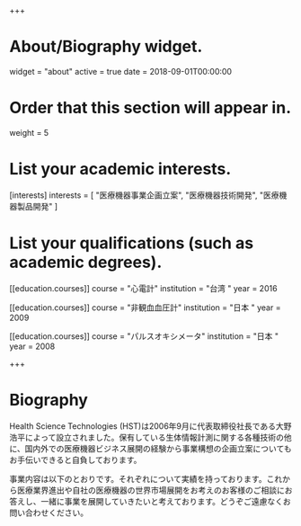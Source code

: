 +++
# About/Biography widget.
widget = "about"
active = true
date = 2018-09-01T00:00:00

# Order that this section will appear in.
weight = 5

# List your academic interests.
[interests]
  interests = [
    "医療機器事業企画立案",
    "医療機器技術開発",
    "医療機器製品開発"
  ]

# List your qualifications (such as academic degrees).
[[education.courses]]
  course = "心電計"
  institution = "台湾  "
  year = 2016

[[education.courses]]
  course = "非観血血圧計"
  institution = "日本  "
  year = 2009

[[education.courses]]
  course = "パルスオキシメータ"
  institution = "日本  "
  year = 2008
 
+++

# Biography

Health Science Technologies (HST)は2006年9月に代表取締役社長である大野浩平によって設立されました。保有している生体情報計測に関する各種技術の他に、国内外での医療機器ビジネス展開の経験から事業構想の企画立案についてもお手伝いできると自負しております。

事業内容は以下のとおりです。それぞれについて実績を持っております。これから医療業界進出や自社の医療機器の世界市場展開をお考えのお客様のご相談にお答えし、一緒に事業を展開していきたいと考えております。どうぞご遠慮なくお問い合わせください。
